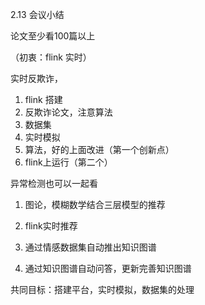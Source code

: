 2.13 会议小结

论文至少看100篇以上

（初衷：flink 实时）

实时反欺诈，

1. flink 搭建
2. 反欺诈论文，注意算法
3. 数据集
4. 实时模拟
5. 算法，好的上面改进（第一个创新点）
6. flink上运行（第二个）

异常检测也可以一起看

1. 图论，模糊数学结合三层模型的推荐

2. flink实时推荐

   

1. 通过情感数据集自动推出知识图谱

2. 通过知识图谱自动问答，更新完善知识图谱

共同目标：搭建平台，实时模拟，数据集的处理